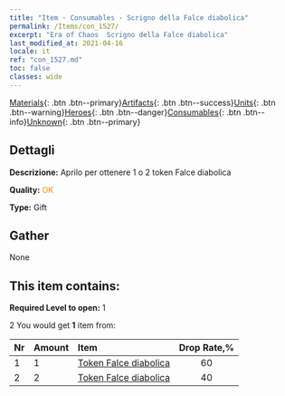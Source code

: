 ```yaml
---
title: "Item - Consumables - Scrigno della Falce diabolica"
permalink: /Items/con_1527/
excerpt: "Era of Chaos  Scrigno della Falce diabolica"
last_modified_at: 2021-04-16
locale: it
ref: "con_1527.md"
toc: false
classes: wide
---
```

 [Materials](/it/Items/){: .btn .btn--primary}[Artifacts](/it/Items/Artifacts/){: .btn .btn--success}[Units](/it/Items/Units/){: .btn .btn--warning}[Heroes](/it/Items/Heroes/){: .btn .btn--danger}[Consumables](/it/Items/Consumables/){: .btn .btn--info}[Unknown](/it/Items/Unknown/){: .btn .btn--primary}

## Dettagli
 **Descrizione:** Aprilo per ottenere 1 o 2 token Falce diabolica

 **Quality:** <span style="color: #FF8C00">OK</span>

 **Type:** Gift

## Gather

  None

## This item contains:

 **Required Level to open:** 1

 2 You would get **1** item  from:

  | Nr | Amount |     Item    | Drop Rate,% |
  |:---|:-------|:------------|:---------:|
  | 1 | 1 | [Token Falce diabolica](/it/Items/con_984/) | 60 | 
  | 2 | 2 | [Token Falce diabolica](/it/Items/con_984/) | 40 | 
